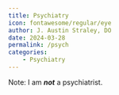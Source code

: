 ```yaml
---
title: Psychiatry
icon: fontawesome/regular/eye
author: J. Austin Straley, DO
date: 2024-03-28
permalink: /psych
categories:
    - Psychiatry
---
```


Note: I am ***not*** a psychiatrist.
